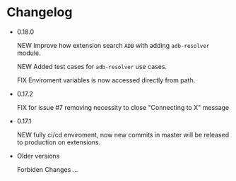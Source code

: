 # Changelog

-   0.18.0

    NEW Improve how extension search `ADB` with adding `adb-resolver` module.

    NEW Added test cases for `adb-resolver` use cases.

    FIX Enviroment variables is now accessed directly from path.

-   0.17.2

    FIX for issue #7 removing necessity to close "Connecting to X" message

-   0.17.1

    NEW fully ci/cd enviroment, now new commits in master will be released to production on extensions.

-   Older versions

    Forbiden Changes
    ...
